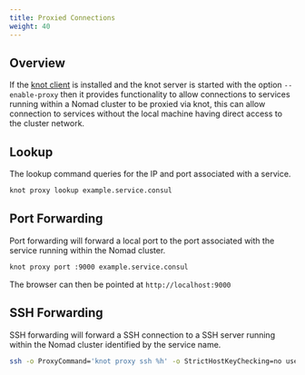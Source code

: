 ```yaml
---
title: Proxied Connections
weight: 40
---
```


## Overview

If the [knot client](/docs/install/client) is installed and the knot server is started with the option `--enable-proxy` then it provides functionality to allow connections to services running within a Nomad cluster to be proxied via knot, this can allow connection to services without the local machine having direct access to the cluster network.

## Lookup

The lookup command queries for the IP and port associated with a service.

```bash
knot proxy lookup example.service.consul
```

## Port Forwarding

Port forwarding will forward a local port to the port associated with the service running within the Nomad cluster.

```bash
knot proxy port :9000 example.service.consul
```

The browser can then be pointed at `http://localhost:9000`

## SSH Forwarding

SSH forwarding will forward a SSH connection to a SSH server running within the Nomad cluster identified by the service name.

```bash
ssh -o ProxyCommand='knot proxy ssh %h' -o StrictHostKeyChecking=no user@mytest.service.consul
```
